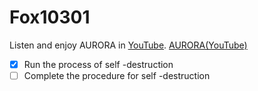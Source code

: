 # Fox10301
Listen and enjoy AURORA in [YouTube](https://youtube.com/@auroramusic).
<a href="https://youtube.com/@auroramusic" class="button">AURORA(YouTube)</a>

- [x] Run the process of self -destruction
- [ ] Complete the procedure for self -destruction
